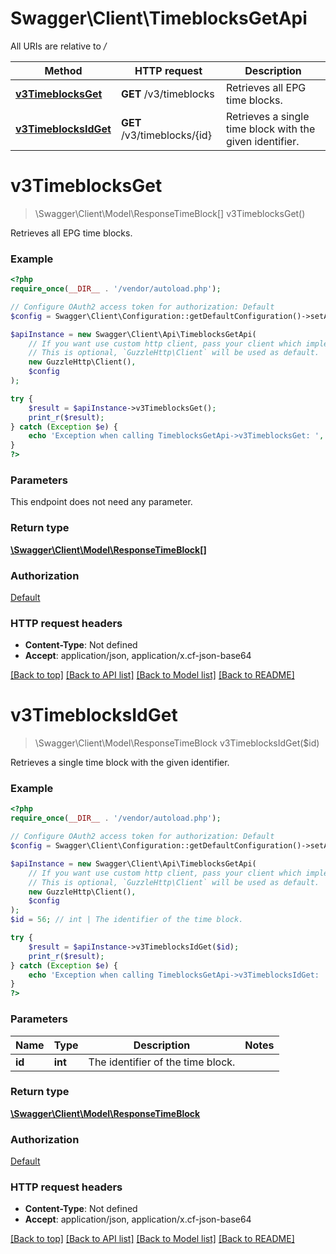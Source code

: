 # Swagger\Client\TimeblocksGetApi

All URIs are relative to */*

Method | HTTP request | Description
------------- | ------------- | -------------
[**v3TimeblocksGet**](TimeblocksGetApi.md#v3timeblocksget) | **GET** /v3/timeblocks | Retrieves all EPG time blocks.
[**v3TimeblocksIdGet**](TimeblocksGetApi.md#v3timeblocksidget) | **GET** /v3/timeblocks/{id} | Retrieves a single time block with the given identifier.

# **v3TimeblocksGet**
> \Swagger\Client\Model\ResponseTimeBlock[] v3TimeblocksGet()

Retrieves all EPG time blocks.

### Example
```php
<?php
require_once(__DIR__ . '/vendor/autoload.php');

// Configure OAuth2 access token for authorization: Default
$config = Swagger\Client\Configuration::getDefaultConfiguration()->setAccessToken('YOUR_ACCESS_TOKEN');

$apiInstance = new Swagger\Client\Api\TimeblocksGetApi(
    // If you want use custom http client, pass your client which implements `GuzzleHttp\ClientInterface`.
    // This is optional, `GuzzleHttp\Client` will be used as default.
    new GuzzleHttp\Client(),
    $config
);

try {
    $result = $apiInstance->v3TimeblocksGet();
    print_r($result);
} catch (Exception $e) {
    echo 'Exception when calling TimeblocksGetApi->v3TimeblocksGet: ', $e->getMessage(), PHP_EOL;
}
?>
```

### Parameters
This endpoint does not need any parameter.

### Return type

[**\Swagger\Client\Model\ResponseTimeBlock[]**](../Model/ResponseTimeBlock.md)

### Authorization

[Default](../../README.md#Default)

### HTTP request headers

 - **Content-Type**: Not defined
 - **Accept**: application/json, application/x.cf-json-base64

[[Back to top]](#) [[Back to API list]](../../README.md#documentation-for-api-endpoints) [[Back to Model list]](../../README.md#documentation-for-models) [[Back to README]](../../README.md)

# **v3TimeblocksIdGet**
> \Swagger\Client\Model\ResponseTimeBlock v3TimeblocksIdGet($id)

Retrieves a single time block with the given identifier.

### Example
```php
<?php
require_once(__DIR__ . '/vendor/autoload.php');

// Configure OAuth2 access token for authorization: Default
$config = Swagger\Client\Configuration::getDefaultConfiguration()->setAccessToken('YOUR_ACCESS_TOKEN');

$apiInstance = new Swagger\Client\Api\TimeblocksGetApi(
    // If you want use custom http client, pass your client which implements `GuzzleHttp\ClientInterface`.
    // This is optional, `GuzzleHttp\Client` will be used as default.
    new GuzzleHttp\Client(),
    $config
);
$id = 56; // int | The identifier of the time block.

try {
    $result = $apiInstance->v3TimeblocksIdGet($id);
    print_r($result);
} catch (Exception $e) {
    echo 'Exception when calling TimeblocksGetApi->v3TimeblocksIdGet: ', $e->getMessage(), PHP_EOL;
}
?>
```

### Parameters

Name | Type | Description  | Notes
------------- | ------------- | ------------- | -------------
 **id** | **int**| The identifier of the time block. |

### Return type

[**\Swagger\Client\Model\ResponseTimeBlock**](../Model/ResponseTimeBlock.md)

### Authorization

[Default](../../README.md#Default)

### HTTP request headers

 - **Content-Type**: Not defined
 - **Accept**: application/json, application/x.cf-json-base64

[[Back to top]](#) [[Back to API list]](../../README.md#documentation-for-api-endpoints) [[Back to Model list]](../../README.md#documentation-for-models) [[Back to README]](../../README.md)

